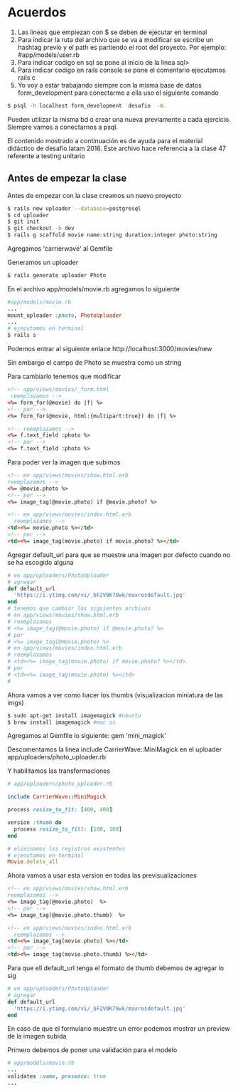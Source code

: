 # Acuerdos
1. Las lineas que empiezan con $ se deben de ejecutar en terminal
2. Para indicar la ruta del archivo que se va a modificar se escribe un hashtag previo y el path es partiendo el root del proyecto. Por ejemplo: #app/models/user.rb
3. Para indicar codigo en sql se pone al inicio de la linea sql>
4. Para indicar codigo en rails console se pone el comentario ejecutamos rails c
5. Yo voy a estar trabajando siempre con la misma base de datos form_development para conectarme a ella uso el siguiente comando
```bash
$ psql -h localhost form_development  desafio  -W.
```
Pueden utilizar la misma bd o crear una nueva previamente a cada ejercicio. Siempre vamos a conectarnos a psql.

El contenido mostrado a continuación es de ayuda para el material didáctico de desafio latam 2016. Este archivo hace referencia a la clase
47 referente a testing unitario

## Antes de empezar la clase
Antes de empezar con la clase creamos un nuevo proyecto

```bash
$ rails new uploader --database=postgresql
$ cd uploader
$ git init
$ git checkout -b dev
$ rails g scaffold movie name:string duration:integer photo:string
```
Agregamos 'carrierwave' al Gemfile

Generamos un uploader
```bash
$ rails generate uploader Photo
```

En el archivo app/models/movie.rb agregamos lo siguiente
```ruby
#app/models/movie.rb
...
mount_uploader :photo, PhotoUploader
...
# ejecutamos en terminal
$ rails s
```

Podemos entrar al siguiente enlace http://localhost:3000/movies/new

Sin embargo el campo de Photo se muestra como un string

Para cambiarlo tenemos que modificar

```html
<!-- app/views/movies/_form.html
 reemplazamos -->
<%= form_for(@movie) do |f| %>
<!-- por -->
<%= form_for(@movie, html:{multipart:true}) do |f| %>

<!-- reemplazamos -->
<%= f.text_field :photo %>
<!-- por -->
<%= f.text_field :photo %>
```

Para poder ver la imagen que subimos
```html
<!-- en app/views/movies/show.html.erb
reemplazamos -->
<%= @movie.photo %>
<!-- por -->
<%= image_tag(@movie.photo) if @movie.photo? %>

<!-- en app/views/movies/index.html.erb
  reemplazamos -->
<td><%= movie.photo %></td>
<!-- por -->
<td><%= image_tag(movie.photo) if movie.photo? %></td>
```

Agregar default_url para que se muestre una imagen por defecto cuando no se ha
escogido alguna
```ruby
# en app/uploaders/PhotoUploader
# agregar
def default_url
  'https://i.ytimg.com/vi/_bF2V8K79wk/maxresdefault.jpg'
end
# tenemos que cambiar los siguientes archivos
# en app/views/movies/show.html.erb
# reemplazamos
# <%= image_tag(@movie.photo) if @movie.photo? %>
# por
# <%= image_tag(@movie.photo) %>
# en app/views/movies/index.html.erb
# reemplazamos
# <td><%= image_tag(movie.photo) if movie.photo? %></td>
# por
# <td><%= image_tag(movie.photo) %></td>
#
```

Ahora vamos a ver como hacer los thumbs (visualizacion miniatura de las imgs)

```bash
$ sudo apt-get install imagemagick #ubuntu
$ brew install imagemagick #mac os
```

Agregamos al Gemfile lo siguiente: gem 'mini_magick'

Descomentamos la linea include CarrierWave::MiniMagick en el uploader
app/uploaders/photo_uploader.rb

Y habilitamos las transformaciones
```ruby
# app/uploaders/photo_uploader.rb

include CarrierWave::MiniMagick

process resize_to_fit: [400, 400]

version :thumb do
  process resize_to_fill: [100, 100]
end

# eliminamos los registros existentes
# ejecutamos en terminal
Movie.delete_all
```

Ahora vamos a usar esta version en todas las previsualizaciones

```html
<!-- en app/views/movies/show.html.erb
reemplazamos -->
<%= image_tag(@movie.photo)  %>
<!-- por -->
<%= image_tag(@movie.photo.thumb)  %>

<!-- en app/views/movies/index.html.erb
  reemplazamos -->
<td><%= image_tag(movie.photo) %></td>
<!-- por -->
<td><%= image_tag(movie.photo.thumb) %></td>
```
Para que ell default_url tenga el formato de thumb debemos de agregar lo sig
```ruby
# en app/uploaders/PhotoUploader
# agregar
def default_url
  'https://i.ytimg.com/vi/_bF2V8K79wk/maxresdefault.jpg'
end
```

En caso de que el formulario muestre un error podemos mostrar
un preview de la imagen subida

Primero debemos de poner una validación para el modelo

```ruby
# app/models/movie.rb
...
validates :name, presence: true
...
```
